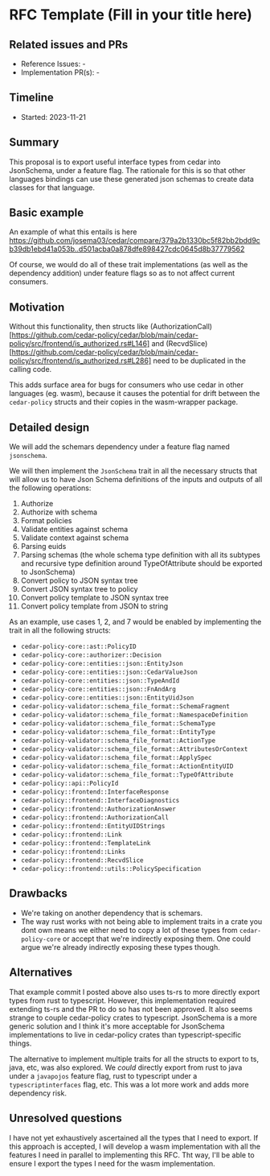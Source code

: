 # RFC Template (Fill in your title here)

## Related issues and PRs

- Reference Issues: -
- Implementation PR(s): -

## Timeline

- Started: 2023-11-21

## Summary

This proposal is to export useful interface types from cedar into JsonSchema, under a feature flag. The rationale for this is so that other languages bindings can use these generated json schemas to create data classes for that language.

## Basic example

An example of what this entails is here https://github.com/josema03/cedar/compare/379a2b1330bc5f82bb2bdd9cb39db1ebd41a053b..d501acba0a878dfe898427cdc0645d8b37779562

Of course, we would do all of these trait implementations (as well as the dependency addition) under feature flags so as to not affect current consumers.

## Motivation

Without this functionality, then structs like (AuthorizationCall)[https://github.com/cedar-policy/cedar/blob/main/cedar-policy/src/frontend/is_authorized.rs#L146] and (RecvdSlice)[https://github.com/cedar-policy/cedar/blob/main/cedar-policy/src/frontend/is_authorized.rs#L286] need to be duplicated in the calling code.

This adds surface area for bugs for consumers who use cedar in other languages (eg. wasm), because it causes the potential for drift between the `cedar-policy` structs and their copies in the wasm-wrapper package.


## Detailed design

We will add the schemars dependency under a feature flag named `jsonschema`. 

We will then implement the `JsonSchema` trait in all the necessary structs that will allow us to have Json Schema definitions of the inputs and outputs of all the following operations:

1. Authorize
2. Authorize with schema
3. Format policies
4. Validate entities against schema
5. Validate context against schema
6. Parsing euids
7. Parsing schemas (the whole schema type definition with all its subtypes and recursive type definition around TypeOfAttribute should be exported to JsonSchema)
8. Convert policy to JSON syntax tree
9. Convert JSON syntax tree to policy
11. Convert policy template to JSON syntax tree
12. Convert policy template from JSON to string

As an example, use cases 1, 2, and 7 would be enabled by implementing the trait in all the following structs:
* `cedar-policy-core::ast::PolicyID`
* `cedar-policy-core::authorizer::Decision`
* `cedar-policy-core::entities::json::EntityJson`
* `cedar-policy-core::entities::json::CedarValueJson`
* `cedar-policy-core::entities::json::TypeAndId`
* `cedar-policy-core::entities::json::FnAndArg`
* `cedar-policy-core::entities::json::EntityUidJson`
* `cedar-policy-validator::schema_file_format::SchemaFragment`
* `cedar-policy-validator::schema_file_format::NamespaceDefinition`
* `cedar-policy-validator::schema_file_format::SchemaType`
* `cedar-policy-validator::schema_file_format::EntityType`
* `cedar-policy-validator::schema_file_format::ActionType`
* `cedar-policy-validator::schema_file_format::AttributesOrContext`
* `cedar-policy-validator::schema_file_format::ApplySpec`
* `cedar-policy-validator::schema_file_format::ActionEntityUID`
* `cedar-policy-validator::schema_file_format::TypeOfAttribute`
* `cedar-policy::api::PolicyId`
* `cedar-policy::frontend::InterfaceResponse`
* `cedar-policy::frontend::InterfaceDiagnostics`
* `cedar-policy::frontend::AuthorizationAnswer`
* `cedar-policy::frontend::AuthorizationCall`
* `cedar-policy::frontend::EntityUIDStrings`
* `cedar-policy::frontend::Link`
* `cedar-policy::frontend::TemplateLink`
* `cedar-policy::frontend::Links`
* `cedar-policy::frontend::RecvdSlice`
* `cedar-policy::frontend::utils::PolicySpecification`


## Drawbacks

* We're taking on another dependency that is schemars.
* The way rust works with not being able to implement traits in a crate you dont own means we either need to copy a lot of these types from `cedar-policy-core` or accept that we're indirectly exposing them. One could argue we're already indirectly exposing these types though.

## Alternatives

That example commit I posted above also uses ts-rs to more directly export types from rust to typescript. However, this implementation required extending ts-rs and the PR to do so has not been approved. It also seems strange to couple cedar-policy crates to typescript. JsonSchema is a more generic solution and I think it's more acceptable for JsonSchema implementations to live in cedar-policy crates than typescript-specific things.

The alternative to implement multiple traits for all the structs to export to ts, java, etc, was also explored. We _could_ directly export from rust to java under a `javapojos` feature flag, rust to typescript under a `typescriptinterfaces` flag, etc. This was a lot more work and adds more dependency risk.

## Unresolved questions

I have not yet exhaustively ascertained all the types that I need to export. If this approach is accepted, I will develop a wasm implementation with all the features I need in parallel to implementing this RFC. Tht way, I'll be able to ensure I export the types I need for the wasm implementation.
